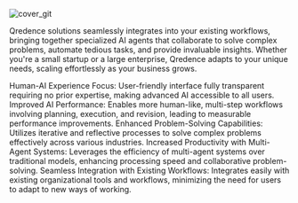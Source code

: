 ![cover_git](https://github.com/user-attachments/assets/37b631f5-088b-4d12-8271-8b462e742fca)

Qredence solutions seamlessly integrates into your existing workflows, bringing together specialized AI agents that collaborate to solve complex problems, automate tedious tasks, and provide invaluable insights. Whether you're a small startup or a large enterprise, Qredence adapts to your unique needs, scaling effortlessly as your business grows.

Human-AI Experience Focus: User-friendly interface fully transparent requiring no prior expertise, making advanced AI accessible to all users.
Improved AI Performance: Enables more human-like, multi-step workflows involving planning, execution, and revision, leading to measurable performance improvements.
Enhanced Problem-Solving Capabilities: Utilizes iterative and reflective processes to solve complex problems effectively across various industries.
Increased Productivity with Multi-Agent Systems: Leverages the efficiency of multi-agent systems over traditional models, enhancing processing speed and collaborative problem-solving.
Seamless Integration with Existing Workflows: Integrates easily with existing organizational tools and workflows, minimizing the need for users to adapt to new ways of working.
